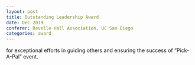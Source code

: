```yaml
---
layout: post
title: Outstanding Leadership Award
date: Dec 2019
conferer: Revelle Hall Association, UC San Diego
categories: award
---
```

for exceptional efforts in guiding others and ensuring the success of “Pick-A-Pal” event.